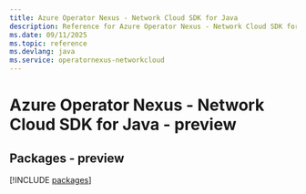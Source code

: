 ```yaml
---
title: Azure Operator Nexus - Network Cloud SDK for Java
description: Reference for Azure Operator Nexus - Network Cloud SDK for Java
ms.date: 09/11/2025
ms.topic: reference
ms.devlang: java
ms.service: operatornexus-networkcloud
---
```

# Azure Operator Nexus - Network Cloud SDK for Java - preview
## Packages - preview
[!INCLUDE [packages](operator-nexus---network-cloud-index.md)]